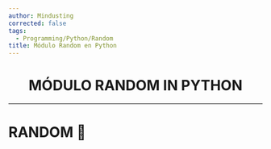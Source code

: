 ```yaml
---
author: Mindusting
corrected: false
tags:
  - Programming/Python/Random
title: Módulo Random en Python
---
```


<h1 align="center">MÓDULO RANDOM IN PYTHON</h1>

---

# RANDOM 🎲
